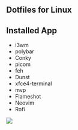 ## Dotfiles for Linux

## Installed App
- i3wm
- polybar
- Conky
- picom
- feh
- Dunst
- xfce4-terminal
- mvp
- Flameshot
- Neovim
- Rofi

![](screenshots/desktop.png)
